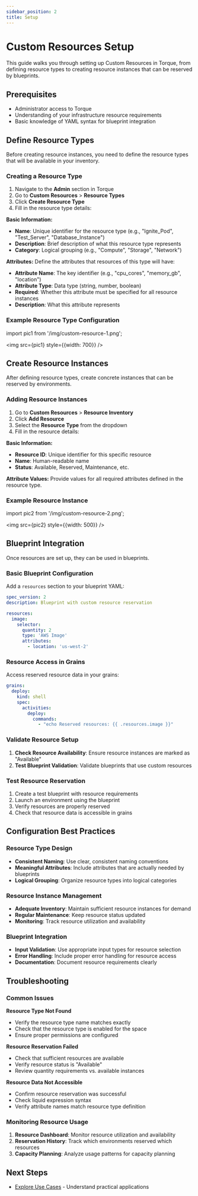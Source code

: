 ```yaml
---
sidebar_position: 2
title: Setup
---
```


# Custom Resources Setup

This guide walks you through setting up Custom Resources in Torque, from defining resource types to creating resource instances that can be reserved by blueprints.

## Prerequisites

- Administrator access to Torque
- Understanding of your infrastructure resource requirements
- Basic knowledge of YAML syntax for blueprint integration

## Define Resource Types

Before creating resource instances, you need to define the resource types that will be available in your inventory.

### Creating a Resource Type

1. Navigate to the **Admin** section in Torque
2. Go to **Custom Resources** > **Resource Types**
3. Click **Create Resource Type**
4. Fill in the resource type details:

**Basic Information:**
- **Name**: Unique identifier for the resource type (e.g., "Ignite_Pod", "Test_Server", "Database_Instance")
- **Description**: Brief description of what this resource type represents
- **Category**: Logical grouping (e.g., "Compute", "Storage", "Network")

**Attributes:**
Define the attributes that resources of this type will have:

- **Attribute Name**: The key identifier (e.g., "cpu_cores", "memory_gb", "location")
- **Attribute Type**: Data type (string, number, boolean)
- **Required**: Whether this attribute must be specified for all resource instances
- **Description**: What this attribute represents

### Example Resource Type Configuration
import pic1 from '/img/custom-resource-1.png';

<img src={pic1} style={{width: 700}} />

## Create Resource Instances

After defining resource types, create concrete instances that can be reserved by environments.

### Adding Resource Instances

1. Go to **Custom Resources** > **Resource Inventory**
2. Click **Add Resource**
3. Select the **Resource Type** from the dropdown
4. Fill in the resource details:

**Basic Information:**
- **Resource ID**: Unique identifier for this specific resource
- **Name**: Human-readable name
- **Status**: Available, Reserved, Maintenance, etc.

**Attribute Values:**
Provide values for all required attributes defined in the resource type.

### Example Resource Instance

import pic2 from '/img/custom-resource-2.png';

<img src={pic2} style={{width: 500}} />

## Blueprint Integration

Once resources are set up, they can be used in blueprints.

### Basic Blueprint Configuration

Add a `resources` section to your blueprint YAML:

```yaml
spec_version: 2
description: Blueprint with custom resource reservation

resources:
  image:
    selector:
      quantity: 2
      type: 'AWS Image'
      attributes:
        - location: 'us-west-2'
```

### Resource Access in Grains

Access reserved resource data in your grains:

```yaml
grains:
  deploy:
    kind: shell
    spec:
      activities:
        deploy:
          commands:
            - "echo Reserved resources: {{ .resources.image }}"
```

### Validate Resource Setup

1. **Check Resource Availability**: Ensure resource instances are marked as "Available"
2. **Test Blueprint Validation**: Validate blueprints that use custom resources

### Test Resource Reservation

1. Create a test blueprint with resource requirements
2. Launch an environment using the blueprint
3. Verify resources are properly reserved
4. Check that resource data is accessible in grains

## Configuration Best Practices

### Resource Type Design

- **Consistent Naming**: Use clear, consistent naming conventions
- **Meaningful Attributes**: Include attributes that are actually needed by blueprints
- **Logical Grouping**: Organize resource types into logical categories

### Resource Instance Management

- **Adequate Inventory**: Maintain sufficient resource instances for demand
- **Regular Maintenance**: Keep resource status updated
- **Monitoring**: Track resource utilization and availability

### Blueprint Integration

- **Input Validation**: Use appropriate input types for resource selection
- **Error Handling**: Include proper error handling for resource access
- **Documentation**: Document resource requirements clearly

## Troubleshooting

### Common Issues

**Resource Type Not Found**
- Verify the resource type name matches exactly
- Check that the resource type is enabled for the space
- Ensure proper permissions are configured

**Resource Reservation Failed**
- Check that sufficient resources are available
- Verify resource status is "Available"
- Review quantity requirements vs. available instances

**Resource Data Not Accessible**
- Confirm resource reservation was successful
- Check liquid expression syntax
- Verify attribute names match resource type definition

### Monitoring Resource Usage

1. **Resource Dashboard**: Monitor resource utilization and availability
2. **Reservation History**: Track which environments reserved which resources
3. **Capacity Planning**: Analyze usage patterns for capacity planning

## Next Steps

- [Explore Use Cases](./use-cases) - Understand practical applications

